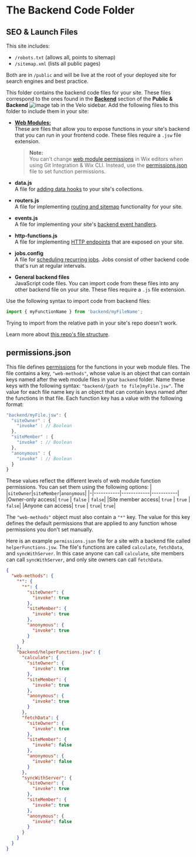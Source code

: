# The Backend Code Folder

## SEO & Launch Files

This site includes:
- `/robots.txt` (allows all, points to sitemap)
- `/sitemap.xml` (lists all public pages)

Both are in `/public` and will be live at the root of your deployed site for search engines and best practice.

This folder contains the backend code files for your site. These files correspond to the ones found in the [**Backend**](https://support.wix.com/en/article/velo-working-with-the-velo-sidebar#backend) section of the **Public & Backend** 
![image](https://user-images.githubusercontent.com/89579857/184862813-e55cdd98-b723-4d64-b73c-593eb9af21c7.png) tab in the Velo sidebar. Add the following files to this folder to include them in your site:
+ [**Web Modules:**](https://support.wix.com/en/article/velo-web-modules-calling-backend-code-from-the-frontend)  
  These are files that allow you to expose functions in your site's backend that you can run in your frontend code. These files require a `.jsw` file extension.
  >**Note:**  
  >You can't change [web module permissions](https://support.wix.com/en/article/velo-about-web-module-permissions) in Wix editors when using Git Integration & Wix CLI. Instead, use the [permissions.json](#permissionsjson) file to set function permissions.

+ **data.js**  
  A file for [adding data hooks](https://support.wix.com/en/article/velo-using-data-hooks) to your site's collections.

+ **routers.js**  
  A file for implementing [routing and sitemap](https://support.wix.com/en/article/velo-about-routers#routing-code) functionality for your site.

+ **events.js**  
  A file for implementing your site's [backend event handlers](https://support.wix.com/en/article/velo-backend-events). 

+ **http-functions.js**  
  A file for implementing [HTTP endpoints](https://www.wix.com/velo/reference/wix-http-functions/introduction) that are exposed on your site.

+ **jobs.config**  
  A file for [scheduling recurring jobs](https://support.wix.com/en/article/velo-scheduling-recurring-jobs). Jobs consist of other backend code that's run at regular intervals.
  
+ **General backend files**  
  JavaScript code files. You can import code from these files into any other backend file on your site. These files require a `.js` file extension.

Use the following syntax to import code from backend files: 
```js 
import { myFunctionName } from 'backend/myFileName';
```  
Trying to import from the relative path in your site's repo doesn't work.

Learn more about [this repo's file structure](https://support.wix.com/en/article/velo-understanding-your-sites-github-repository-beta).

## permissions.json
This file defines [permissions](https://support.wix.com/en/article/velo-about-web-module-permissions) for the functions in your web module files. The file contains a key, `"web-methods"`, whose value is an object that can contain keys named after the web module files in your `backend` folder. Name these keys with the following syntax: `"backend/{path to file}myFile.jsw"`. The value for each file name key is an object that can contain keys named after the functions in that file. Each function key has a value with the following format:
```js
"backend/myFile.jsw": {
  "siteOwner" : {
    "invoke" : // Boolean
  },
  "siteMember" : {
    "invoke" : // Boolean
  },
  "anonymous" : {
    "invoke" : // Boolean
  }  
}
```
These values reflect the different levels of web module function permissions. You can set them using the following options:
| |`siteOwner`|`siteMember`|`anonymous`|
|-|-----------|------------|-----------|
|Owner-only access| `true` | `false` | `false`|
|Site member access| `true` | `true` | `false`|
|Anyone can access| `true` | `true`| `true`|

The `"web-methods"` object must also contain a `"*"` key. The value for this key defines the default permissions that are applied to any function whose permissions you don't set manually.

Here is an example `permissions.json` file for a site with a backend file called `helperFunctions.jsw`. The file's functions are called `calculate`, `fetchData`, and `syncWithServer`. In this case anyone can call `calculate`, site members can call `syncWithServer`, and only site owners can call `fetchData`.

```json
{
  "web-methods": {
    "*": {
      "*": {
        "siteOwner": {
          "invoke": true
        },
        "siteMember": {
          "invoke": true
        },
        "anonymous": {
          "invoke": true
        }
      }
    },
    "backend/helperFunctions.jsw": {
      "calculate": {
        "siteOwner": {
          "invoke": true
        },
        "siteMember": {
          "invoke": true
        },
        "anonymous": {
          "invoke": true
        }
      },
      "fetchData": {
        "siteOwner": {
          "invoke": true
        },
        "siteMember": {
          "invoke": false
        },
        "anonymous": {
          "invoke": false
        }
      },
      "syncWithServer": {
        "siteOwner": {
          "invoke": true
        },
        "siteMember": {
          "invoke": true
        },
        "anonymous": {
          "invoke": false
        }
      }
    }
  }
}
```
